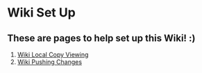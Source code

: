 # Wiki Set Up

## These are pages to help set up this Wiki! :)

1. [Wiki Local Copy Viewing](wiki-local-copy-viewing.md)
2. [Wiki Pushing Changes](wiki-pushing-changes.md)